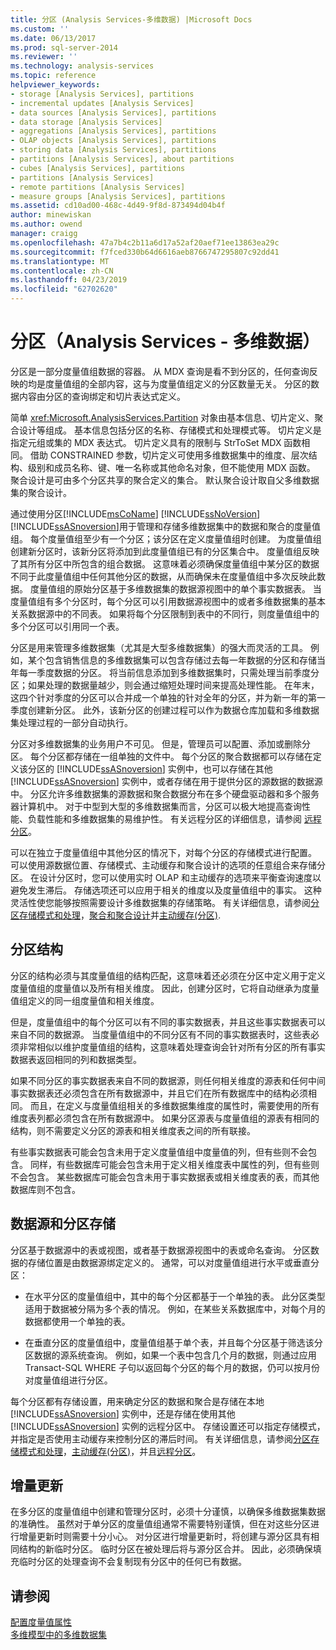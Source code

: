 ```yaml
---
title: 分区 (Analysis Services-多维数据) |Microsoft Docs
ms.custom: ''
ms.date: 06/13/2017
ms.prod: sql-server-2014
ms.reviewer: ''
ms.technology: analysis-services
ms.topic: reference
helpviewer_keywords:
- storage [Analysis Services], partitions
- incremental updates [Analysis Services]
- data sources [Analysis Services], partitions
- data storage [Analysis Services]
- aggregations [Analysis Services], partitions
- OLAP objects [Analysis Services], partitions
- storing data [Analysis Services], partitions
- partitions [Analysis Services], about partitions
- cubes [Analysis Services], partitions
- partitions [Analysis Services]
- remote partitions [Analysis Services]
- measure groups [Analysis Services], partitions
ms.assetid: cd10ad00-468c-4d49-9f8d-873494d04b4f
author: minewiskan
ms.author: owend
manager: craigg
ms.openlocfilehash: 47a7b4c2b11a6d17a52af20aef71ee13863ea29c
ms.sourcegitcommit: f7fced330b64d6616aeb8766747295807c92dd41
ms.translationtype: MT
ms.contentlocale: zh-CN
ms.lasthandoff: 04/23/2019
ms.locfileid: "62702620"
---
```

# <a name="partitions-analysis-services---multidimensional-data"></a>分区（Analysis Services - 多维数据）
  分区是一部分度量值组数据的容器。 从 MDX 查询是看不到分区的，任何查询反映的均是度量值组的全部内容，这与为度量值组定义的分区数量无关。 分区的数据内容由分区的查询绑定和切片表达式定义。  
  
 简单 <xref:Microsoft.AnalysisServices.Partition> 对象由基本信息、切片定义、聚合设计等组成。 基本信息包括分区的名称、存储模式和处理模式等。 切片定义是指定元组或集的 MDX 表达式。 切片定义具有的限制与 StrToSet MDX 函数相同。 借助 CONSTRAINED 参数，切片定义可使用多维数据集中的维度、层次结构、级别和成员名称、键、唯一名称或其他命名对象，但不能使用 MDX 函数。 聚合设计是可由多个分区共享的聚合定义的集合。 默认聚合设计取自父多维数据集的聚合设计。  
  
 通过使用分区[!INCLUDE[msCoName](../../includes/msconame-md.md)] [!INCLUDE[ssNoVersion](../../includes/ssnoversion-md.md)] [!INCLUDE[ssASnoversion](../../includes/ssasnoversion-md.md)]用于管理和存储多维数据集中的数据和聚合的度量值组。 每个度量值组至少有一个分区；该分区在定义度量值组时创建。 为度量值组创建新分区时，该新分区将添加到此度量值组已有的分区集合中。 度量值组反映了其所有分区中所包含的组合数据。 这意味着必须确保度量值组中某分区的数据不同于此度量值组中任何其他分区的数据，从而确保未在度量值组中多次反映此数据。 度量值组的原始分区基于多维数据集的数据源视图中的单个事实数据表。 当度量值组有多个分区时，每个分区可以引用数据源视图中的或者多维数据集的基本关系数据源中的不同表。 如果将每个分区限制到表中的不同行，则度量值组中的多个分区可以引用同一个表。  
  
 分区是用来管理多维数据集（尤其是大型多维数据集）的强大而灵活的工具。 例如，某个包含销售信息的多维数据集可以包含存储过去每一年数据的分区和存储当年每一季度数据的分区。 将当前信息添加到多维数据集时，只需处理当前季度分区；如果处理的数据量越少，则会通过缩短处理时间来提高处理性能。 在年末，这四个针对季度的分区可以合并成一个单独的针对全年的分区，并为新一年的第一季度创建新分区。 此外，该新分区的创建过程可以作为数据仓库加载和多维数据集处理过程的一部分自动执行。  
  
 分区对多维数据集的业务用户不可见。 但是，管理员可以配置、添加或删除分区。 每个分区都存储在一组单独的文件中。 每个分区的聚合数据都可以存储在定义该分区的 [!INCLUDE[ssASnoversion](../../includes/ssasnoversion-md.md)] 实例中，也可以存储在其他 [!INCLUDE[ssASnoversion](../../includes/ssasnoversion-md.md)] 实例中，或者存储在用于提供分区的源数据的数据源中。 分区允许多维数据集的源数据和聚合数据分布在多个硬盘驱动器和多个服务器计算机中。 对于中型到大型的多维数据集而言，分区可以极大地提高查询性能、负载性能和多维数据集的易维护性。 有关远程分区的详细信息，请参阅 [远程分区](partitions-remote-partitions.md)。  
  
 可以在独立于度量值组中其他分区的情况下，对每个分区的存储模式进行配置。 可以使用源数据位置、存储模式、主动缓存和聚合设计的选项的任意组合来存储分区。 在设计分区时，您可以使用实时 OLAP 和主动缓存的选项来平衡查询速度以避免发生滞后。 存储选项还可以应用于相关的维度以及度量值组中的事实。 这种灵活性使您能够按照需要设计多维数据集的存储策略。 有关详细信息，请参阅[分区存储模式和处理](partitions-partition-storage-modes-and-processing.md)，[聚合和聚合设计](aggregations-and-aggregation-designs.md)并[主动缓存&#40;分区&#41;](partitions-proactive-caching.md).  
  
## <a name="partition-structure"></a>分区结构  
 分区的结构必须与其度量值组的结构匹配，这意味着还必须在分区中定义用于定义度量值组的度量值以及所有相关维度。 因此，创建分区时，它将自动继承为度量值组定义的同一组度量值和相关维度。  
  
 但是，度量值组中的每个分区可以有不同的事实数据表，并且这些事实数据表可以来自不同的数据源。 当度量值组中的不同分区有不同的事实数据表时，这些表必须非常相似以维护度量值组的结构，这意味着处理查询会针对所有分区的所有事实数据表返回相同的列和数据类型。  
  
 如果不同分区的事实数据表来自不同的数据源，则任何相关维度的源表和任何中间事实数据表还必须包含在所有数据源中，并且它们在所有数据库中的结构必须相同。 而且，在定义与度量值组相关的多维数据集维度的属性时，需要使用的所有维度表列都必须包含在所有数据源中。 如果分区源表与度量值组的源表有相同的结构，则不需要定义分区的源表和相关维度表之间的所有联接。  
  
 有些事实数据表可能会包含未用于定义度量值组中度量值的列，但有些则不会包含。 同样，有些数据库可能会包含未用于定义相关维度表中属性的列，但有些则不会包含。 某些数据库可能会包含未用于事实数据表或相关维度表的表，而其他数据库则不包含。  
  
## <a name="data-sources-and-partition-storage"></a>数据源和分区存储  
 分区基于数据源中的表或视图，或者基于数据源视图中的表或命名查询。 分区数据的存储位置是由数据源绑定定义的。 通常，可以对度量值组进行水平或垂直分区：  
  
-   在水平分区的度量值组中，其中的每个分区都基于一个单独的表。 此分区类型适用于数据被分隔为多个表的情况。 例如，在某些关系数据库中，对每个月的数据都使用一个单独的表。  
  
-   在垂直分区的度量值组中，度量值组基于单个表，并且每个分区基于筛选该分区数据的源系统查询。 例如，如果一个表中包含几个月的数据，则通过应用 Transact-SQL WHERE 子句以返回每个分区的每个月的数据，仍可以按月份对度量值组进行分区。  
  
 每个分区都有存储设置，用来确定分区的数据和聚合是存储在本地 [!INCLUDE[ssASnoversion](../../includes/ssasnoversion-md.md)] 实例中，还是存储在使用其他 [!INCLUDE[ssASnoversion](../../includes/ssasnoversion-md.md)] 实例的远程分区中。 存储设置还可以指定存储模式，并指定是否使用主动缓存来控制分区的滞后时间。 有关详细信息，请参阅[分区存储模式和处理](partitions-partition-storage-modes-and-processing.md)，[主动缓存&#40;分区&#41;](partitions-proactive-caching.md)，并且[远程分区](partitions-remote-partitions.md)。  
  
## <a name="incremental-updates"></a>增量更新  
 在多分区的度量值组中创建和管理分区时，必须十分谨慎，以确保多维数据集数据的准确性。 虽然对于单分区的度量值组通常不需要特别谨慎，但在对这些分区进行增量更新时则需要十分小心。 对分区进行增量更新时，将创建与源分区具有相同结构的新临时分区。 临时分区在被处理后将与源分区合并。 因此，必须确保填充临时分区的处理查询不会复制现有分区中的任何已有数据。  
  
## <a name="see-also"></a>请参阅  
 [配置度量值属性](../multidimensional-models/configure-measure-properties.md)   
 [多维模型中的多维数据集](../multidimensional-models/cubes-in-multidimensional-models.md)  
  
  
